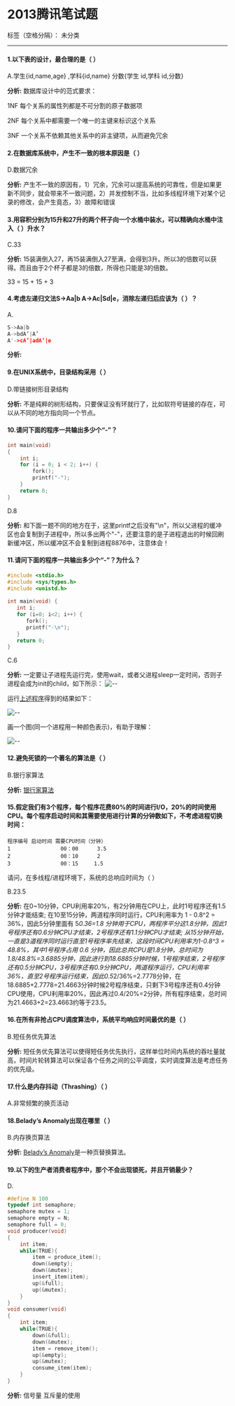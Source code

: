 # 2013腾讯笔试题

标签（空格分隔）： 未分类

---

#### 1.以下表的设计，最合理的是（ ）

A.学生{id,name,age} ,学科{id,name} 分数{学生 id,学科 id,分数}

**分析:** 数据库设计中的范式要求：

1NF 每个关系的属性列都是不可分割的原子数据项

2NF 每个关系中都需要一个唯一的主键来标识这个关系

3NF 一个关系不依赖其他关系中的非主键项，从而避免冗余

#### 2.在数据库系统中，产生不一致的根本原因是（ ）

D.数据冗余

**分析:** 产生不一致的原因有，1）冗余，冗余可以提高系统的可靠性，但是如果更新不同步，就会带来不一致问题，2）并发控制不当，比如多线程环境下对某个记录的修改，会产生竟态，3）故障和错误

#### 3.用容积分别为15升和27升的两个杯子向一个水桶中装水，可以精确向水桶中注入（ ）升水？

C.33

**分析:** 15装满倒入27，再15装满倒入27至满，会得到3升。所以3的倍数可以获得。而且由于2个杯子都是3的倍数，所得也只能是3的倍数。

33 = 15 + 15 + 3

#### 4.考虑左递归文法S->Aa|b A->Ac|Sd|e，消除左递归后应该为（ ）？

A.
```C
S->Aa|b			
A->bdA’|A’			  
A'->cA’|adA’|e
```
**分析:** 

#### 9.在UNIX系统中，目录结构采用（ ）

D.带链接树形目录结构

**分析:** 不是纯粹的树形结构，只要保证没有环就行了，比如软符号链接的存在，可以从不同的地方指向同一个节点。

#### 10.请问下面的程序一共输出多少个“-”？
```C
int main(void)
{
    int i;
    for (i = 0; i < 2; i++) { 
        fork(); 
        printf("-"); 
    } 
    return 0; 
} 
```
D.8

**分析:** 和下面一题不同的地方在于，这里printf之后没有"\n"，所以父进程的缓冲区也会复制到子进程中，所以多出两个"-"，还要注意的是子进程退出的时候回刷新缓冲区，所以缓冲区不会复制到进程8876中，注意体会！

#### 11.请问下面的程序一共输出多少个“-”？为什么？
```C
#include <stdio.h>
#include <sys/types.h>
#include <unistd.h>
 
int main(void) {
   int i;
   for (i=0; i<2; i++) {
      fork();
      printf("-\n");
   }
   return 0;
}
```
C.6

**分析:** 一定要让子进程先运行完，使用wait，或者父进程sleep一定时间，否则子进程会成为init的child，如下所示：
![--](fork-1.png)

运行[上述程序](fork.c)得到的结果如下：

![--](fork-2.png)

画一个图(同一个进程用一种颜色表示)，有助于理解：

![--](fork-relation.jpg)

#### 12.避免死锁的一个著名的算法是（ ）

B.银行家算法

**分析:** [银行家算法](https://zh.wikipedia.org/wiki/%E9%93%B6%E8%A1%8C%E5%AE%B6%E7%AE%97%E6%B3%95)

#### 15.假定我们有3个程序，每个程序花费80%的时间进行I/O，20%的时间使用CPU。每个程序启动时间和其需要使用进行计算的分钟数如下，不考虑进程切换时间：
```
程序编号 启动时间 需要CPU时间（分钟） 
1                00：00      3.5 
2                00：10      2 
3                00：15     1.5
```
请问，在多线程/进程环境下，系统的总响应时间为（ ）

B.23.5

**分析:** 在0~10分钟，CPU利用率20%，有2分钟用在CPU上，此时1号程序还有1.5分钟才能结束; 在10至15分钟，两道程序同时运行，CPU利用率为 1 - 0.8^2 = 36%，因此5分钟里面有 5*0.36=1.8 分钟用于CPU，两程序平分这1.8分钟，因此1号程序还有0.6分钟CPU才结束，2号程序还有1.1分钟CPU才结束; 从15分钟开始，一直是3道程序同时运行直至1号程序率先结束，这段时间CPU利用率为1-0.8^3 = 48.8%，其中1号程序占用 0.6 分钟，因此总共CPU是1.8分钟，总时间为1.8/48.8%=3.6885分钟，因此进行到18.6885分钟时候，1号程序结束，2号程序还有0.5分钟CPU，3号程序还有0.9分钟CPU，两道程序运行，CPU利用率36%，直至2号程序运行结束，因此0.5*2/36%=2.7778分钟，在18.6885+2.7778=21.4663分钟时候2号程序结束，只剩下3号程序还有0.4分钟CPU使用，CPU利用率20%，因此再过0.4/20%=2分钟，所有程序结束，总时间为21.4663+2=23.4663约等于23.5。

#### 16.在所有非抢占CPU调度算法中，系统平均响应时间最优的是（ ）

B.短任务优先算法

**分析:** 短任务优先算法可以使得短任务优先执行，这样单位时间内系统的吞吐量就高，时间片轮转算法可以保证各个任务之间的公平调度，实时调度算法是考虑任务的优先级。

#### 17.什么是内存抖动（Thrashing）（ ）

A.非常频繁的换页活动

#### 18.Belady’s Anomaly出现在哪里（ ）

B.内存换页算法

**分析:** [Belady’s Anomaly](https://en.wikipedia.org/wiki/B%C3%A9l%C3%A1dy%27s_anomaly)是一种页替换算法。

#### 19.以下的生产者消费者程序中，那个不会出现锁死，并且开销最少？

D.
```C
#define N 100
typedef int semaphore;
semaphore mutex = 1;
semaphore empty = N;
semaphore full = 0;
void producer(void)
{
    int item;
    while(TRUE){
        item = produce_item();
        down(&empty);
        down(&mutex);
        insert_item(item);
        up(&full);
        up(&mutex);
    }
}
void consumer(void)
{
    int item;
    while(TRUE){
        down(&full);
        down(&mutex);
        item = remove_item();
        up(&empty);
        up(&mutex);
        consume_item(item);
    }
}
```
**分析:** 信号量 互斥量的使用


